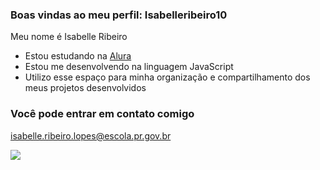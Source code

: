 ### Boas vindas ao meu perfil: Isabelleribeiro10

Meu nome é Isabelle Ribeiro

- Estou estudando na [Alura](https://www.alura.com.br)
- Estou me desenvolvendo na linguagem JavaScript
- Utilizo esse espaço para minha organização e compartilhamento dos meus projetos desenvolvidos

### Você pode entrar em contato comigo 

isabelle.ribeiro.lopes@escola.pr.gov.br

![](https://media.tenor.com/kDL2dLiZ38AAAAAC/quby-chan.gif)
